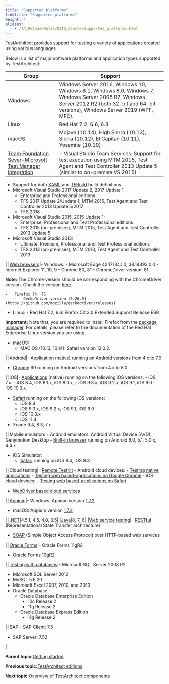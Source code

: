 ```yaml
--- 
title: "Supported platforms"
linktitle: "Supported platforms"
weight: 4
aliases: 
    - /TA_ReleaseNotes/DITA_source/Supported_platforms.html
---
```


TestArchitect provides support for testing a variety of applications created using various languages.

Below is a list of major software platforms and application types supported by TestArchitect:

|Group|Support|
|-----|-------|
|Windows|Windows Server 2016, Windows 10, Windows 8.1, Windows 8.0, Windows 7, Windows Server 2008 R2, Windows Server 2012 R2 \(both 32-bit and 64-bit versions\), Windows Server 2019 \(WPF, MFC\).|
|Linux|Red Hat 7.2, 6.6, 6.3|
|macOS|Mojave \(10.14\), High Sierra \(10.13\), Sierra \(10.12\), El Capitan \(10.11\), Yosemite \(10.10\)|
|[Team Foundation Sever-Microsoft Test Manager integration](/TA_Help/Topics/ug_MTM_supported_platforms.html)|-   Visual Studio Team Services: Support for test execution using MTM 2015, Test Agent and Test Controller 2013 Update 5 \(similar to on-premise VS 2015\)
-   Support for both [XAML](/TA_Help/Topics/MTM_create_build_definition.html) and [TFBuild](/TA_Help/Topics/ug_MTM_specify_build_steps.html) build definitions.
-   Microsoft Visual Studio 2017 Update 2, 2017 Update 1
    -   Enterprise and Professional editions
    -   TFS 2017 Update 2/Update 1, MTM 2015, Test Agent and Test Controller 2013 Update 5/2017
    -   TFS 2018
-   Microsoft Visual Studio 2015, 2015 Update 1:
    -   Enterprise, Professional and Test Professional editions
    -   TFS 2015 \(on-premises\), MTM 2015, Test Agent and Test Controller 2013 Update 5
-   Microsoft Visual Studio 2013:
    -   Ultimate, Premium, Professional and Test Professional editions
    -   TFS 2013 \(on-premises\), MTM 2013, Test Agent and Test Controller 2013

|
|[Web browsers](/TA_Automation/Topics/Web_automation.html)|-   Windows:
    -   Microsoft Edge 42.17134.1.0, 38.14393.0.0
    -   Internet Explorer 11, 10, 9
    -   Chrome 80, 81
        -   ChromeDriver version: 81

**Note:** The Chrome version should be corresponding with the ChromeDriver version. Check the version [here](https://chromedriver.chromium.org/downloads).

    -   Firefox 74, 75
        -   GeckoDriver version [0.26.0](https://github.com/mozilla/geckodriver/releases)

 -   Linux:
    -   Red Hat 7.2, 6.6: Firefox 52.3.0 Extended Support Release ESR

**Important:** Note that, you are required to install Firefox from the [package manager](https://support.mozilla.org/en-US/kb/install-firefox-linux). For details, please refer to the documentation of the Red Hat Enterprise Linux version you are using.

-   macOS:
    -   MAC OS \(10.13, 10.14\): Safari version 12.0.2.

|
|Android|-   [Application](/Android/Topics/Android_Automation_begin.html) \(native\) running on Android versions from 4.x to 7.0
-   [Chrome](/TA_Automation/Topics/aut_app_testing_mobile_web_Android.html) 69 running on Android versions from 4.x to 8.0

|
|iOS|-   [Applications](/iOS/Topics/iOS_automation_def.html) \(native\) running on the following iOS versions:
    -   iOS 7.x.
    -   iOS 8.4, iOS 8.1.x, iOS 8.0.x,
    -   iOS 9.3.x, iOS 9.2.x, iOS 9.1, iOS 9.0
    -   iOS 10.3.x
-   [Safari](/TA_Automation/Topics/aut_app_testing_mobile_web_Safari.html) running on the following iOS versions:
    -   iOS 8.4
    -   iOS 9.3.x, iOS 9.2.x, iOS 9.1, iOS 9.0
    -   iOS 10.3.x
    -   iOS 11.4
-   Xcode 9.4, 8.3, 7.x

|
|Mobile emulators|-   Android emulators: Android Virtual Device \(AVD\), Genymotion Desktop
    -   [Built-in browser](/TA_Automation/Topics/aut_app_testing_mobile_web_Android_emulators.html) running on Android 6.0, 5.1, 5.0.x, 4.4.x
-   iOS Simulator:
    -   [Safari](/TA_Automation/Topics/aut_app_testing_mobile_web_iOS_simulator.html) running on iOS 8.4, iOS 8.3

|
|Cloud testing|-   [Remote TestKit](/TA_Automation/Topics/aut_app_cloud_testing_RTK.html)
    -   Android cloud devices:
        -   [Testing native applications](/TA_Automation/Topics/aut_app_cloud_testing_RTK_native_apps.html)
        -   [Testing web based-applications on Google Chrome](/TA_Automation/Topics/aut_app_cloud_testing_RTK_Chrome.html)
    -   iOS cloud devices:
        -   [Testing web based-applications on Safari](/TA_Automation/Topics/aut_app_testing_RTK_Safari.html)
-   [WebDriver based cloud services](/TA_Automation/Topics/aut_appium.html)

|
|[Appium](/TA_Automation/Topics/aut_appium.html)|-   Windows: Appium version [1.7.2](https://github.com/appium/appium/releases/)
-   macOS: Appium version [1.7.2](https://github.com/appium/appium/releases/)

|
|[.NET](/TA_Automation/Topics/aut_app_testing_NET_apps.html)|4.5.1, 4.5, 4.0, 3.5|
|[Java](/TA_Automation/Topics/aut_app_testing_Java_apps.html)|8, 7, 6|
|[Web service testing](/TA_Automation/Topics/aut_testing_web_service.html)|-   [RESTful](http://docs.oracle.com/javaee/6/tutorial/doc/gijqy.html) \(Representational State Transfer architecture\)
-   [SOAP](https://www.w3schools.com/xml/xml_soap.asp) \(Simple Object Access Protocol\) over HTTP-based web services

|
|[Oracle Forms](/TA_Automation/Topics/aut_app_testing_Oracle_Forms_overview.html)|-   Oracle Forms 11gR2
-   Oracle Forms 10gR2

|
|[Testing with databases](/TA_Automation/Topics/aut_app_testing_Database_apps.html)|-   Microsoft SQL Server 2008 R2
-   Microsoft SQL Server 2012
-   MySQL 5.6.20
-   Microsoft Excel 2007, 2010, and 2013
-   Oracle Database:
    -   Oracle Database Enterprise Edition
        -   12c Release 2
        -   11g Release 2
    -   Oracle Database Express Edition
        -   11g Release 2

|
|SAP|-   SAP Client: 7.5
-   SAP Server: 7.52

|

**Parent topic:**[Getting started](/TA_Help/Topics/Getting_started.html)

**Previous topic:**[TestArchitect editions](/TA_ReleaseNotes/DITA_source/TA_Editions_features.html)

**Next topic:**[Overview of TestArchitect components](/TA_InstallationGuide/DITA_source/Topics/inst_TA_components.html)

